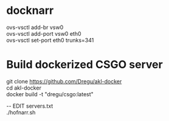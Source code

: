 # docknarr

ovs-vsctl add-br vsw0  
ovs-vsctl add-port vsw0 eth0  
ovs-vsctl set-port eth0 trunks=341  

# Build dockerized CSGO server
git clone https://github.com/Dregu/akl-docker  
cd akl-docker  
docker build -t "dregu/csgo:latest"  
  
-- EDIT servers.txt  
./hofnarr.sh  
